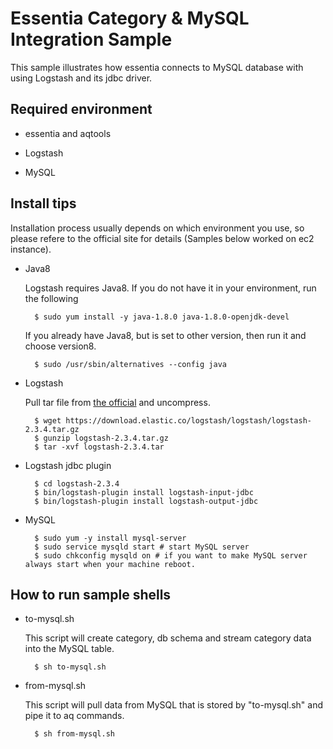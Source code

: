 
# Essentia Category & MySQL Integration Sample

This sample illustrates how essentia connects to MySQL database with using Logstash and its jdbc driver.


## Required environment

- essentia and aqtools

- Logstash

- MySQL




## Install tips

Installation process usually depends on which environment you use, so please refere to the official site for details (Samples below worked on ec2 instance).

* Java8

	Logstash requires Java8. If you do not have it in your environment, run the following

		$ sudo yum install -y java-1.8.0 java-1.8.0-openjdk-devel

	If you already have Java8, but is set to other version, then run it and choose version8.

		$ sudo /usr/sbin/alternatives --config java


* Logstash

	Pull tar file from [the official](https://www.elastic.co/downloads/logstash) and uncompress.

		$ wget https://download.elastic.co/logstash/logstash/logstash-2.3.4.tar.gz
		$ gunzip logstash-2.3.4.tar.gz
		$ tar -xvf logstash-2.3.4.tar


* Logstash jdbc plugin

		$ cd logstash-2.3.4
		$ bin/logstash-plugin install logstash-input-jdbc
		$ bin/logstash-plugin install logstash-output-jdbc


* MySQL

		$ sudo yum -y install mysql-server 
		$ sudo service mysqld start # start MySQL server 
		$ sudo chkconfig mysqld on # if you want to make MySQL server always start when your machine reboot.




## How to run sample shells

* to-mysql.sh

	This script will create category, db schema and stream category data into the MySQL table.

		$ sh to-mysql.sh

* from-mysql.sh

	This script will pull data from MySQL that is stored by "to-mysql.sh" and pipe it to aq commands.

		$ sh from-mysql.sh





